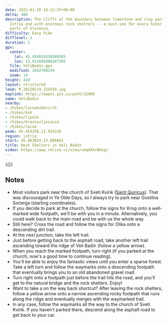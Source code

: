 ```yaml
---
date: 2022-01-20 19:22:37+00:00
delta: 300
description: The cliffs at the boundary between limestone and clay parts of Slovenian
  Istria end with enormous rock shelters -- a must-see for every hiker visiting these
  parts of Slovenia.
difficulty: Easy hike
difflevel: 1
duration: 2
gpx:
  center:
    lat: 45.458824530309585
    lon: 13.911695688307205
  file: VeliBadin.gpx
  modified: 1642708294
  zoom: 14
height: 410
layout: structured
lead: M_20220119_125939.jpg
maplink: https://mapzs.pzs.si/path/32098
name: VeliBadin
nearby:
- /hikes/lacnakukkvirik
- /hikes/kuk
- /hikes/lipnik
- /hikes/hrastovljezazid
- /hikes/lacna
peak: 45.454250,13.924210
region: istria
start: 45.463854,13.896891
title: Rock Shelters in Veli Badin
video: https://www.relive.cc/view/vmqXXkrBKoq/
---
```

{{<hike-details description="yes">}}

## Notes

* Most visitors park near the church of Sveti Kvirik ([Saint Quiricus](https://en.wikipedia.org/wiki/Cyricus_and_Julitta)). That was discouraged in Ye Olde Days, so I always try to park near Gostilna Sočerga (starting coordinates).
* If you decide to park at the church, follow the signs for Krog onto a well-marked wide footpath, we'll be with you in a minute. Alternatively, you could walk back to the main road and be with us the whole way.
* Still here? Cross the road and follow the signs for Olika onto a descending dirt trail.
* At the next junction, take the left trail.
* Just before getting back to the asphalt road, take another left trail ascending toward the ridge of Veli Badin (follow a yellow arrow).
* When you reach the marked footpath, turn right (if you parked at the church, now's a good time to continue reading).
* You'll be able to enjoy the fantastic views until you enter a sparse forest. Take a left turn and follow the waymarks onto a descending footpath that eventually brings you to an old abandoned gravel road.
* Turn right onto a footpath just before the trail hits the road, and you'll get to the natural bridge and the rock shelters. Enjoy!
* Want to take a on the way back shortcut? After leaving the rock shelters, follow a yellow arrow onto a narrow ascending rocky footpath that runs along the ridge and eventually merges with the waymarked trail.
* In any case, follow the waymarks all the way to the church of Sveti Kvirik. If you haven't parked there, descend along the asphalt road to get back to your car.
